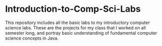# Introduction-to-Comp-Sci-Labs
This repository includes all the basic labs to my introductory computer science labs. These are the projects for my class that I worked on all semester long, and portray basic understanding of fundamental computer science concepts in Java.
